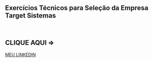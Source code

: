 <h2>Exercícios Técnicos para Seleção da Empresa Target Sistemas</h2><br>
<h2>CLIQUE AQUI =></h2><a href="https://www.linkedin.com/in/miguel-galv%C3%A3o-080b2928b/">MEU LINKEDIN</a>
